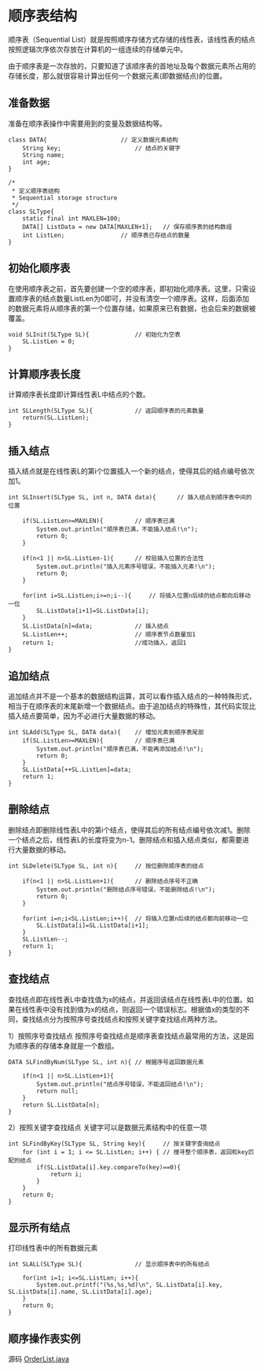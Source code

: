 # 顺序表结构
顺序表（Sequential List）就是按照顺序存储方式存储的线性表，该线性表的结点按照逻辑次序依次存放在计算机的一组连续的存储单元中。

由于顺序表是一次存放的，只要知道了该顺序表的首地址及每个数据元素所占用的存储长度，那么就很容易计算出任何一个数据元素(即数据结点)的位置。

## 准备数据
准备在顺序表操作中需要用到的变量及数据结构等。

	class DATA{						// 定义数据元素结构
		String key;						// 结点的关键字
		String name;
		int age;
	}
	
	/*
	 * 定义顺序表结构	
	 * Sequential storage structure
	 */
	class SLType{
		static final int MAXLEN=100;
		DATA[] ListData = new DATA[MAXLEN+1];	// 保存顺序表的结构数组
		int ListLen;				// 顺序表已存结点的数量
	}
## 初始化顺序表
在使用顺序表之前，首先要创建一个空的顺序表，即初始化顺序表。这里，只需设置顺序表的结点数量ListLen为0即可，并没有清空一个顺序表。这样，后面添加的数据元素将从顺序表的第一个位置存储，如果原来已有数据，也会后来的数据被覆盖。

	void SLInit(SLType SL){	 			// 初始化为空表
		SL.ListLen = 0;
	}

## 计算顺序表长度
计算顺序表长度即计算线性表L中结点的个数。

	int SLLength(SLType SL){			// 返回顺序表的元素数量 
		return(SL.ListLen);
	}
## 插入结点
插入结点就是在线性表L的第i个位置插入一个新的结点，使得其后的结点编号依次加1。

	int SLInsert(SLType SL, int n, DATA data){		// 插入结点到顺序表中间的位置

		if(SL.ListLen>=MAXLEN){			// 顺序表已满
			System.out.println("顺序表已满，不能插入结点!\n");
			return 0;
		}
		
		if(n<1 || n>SL.ListLen-1){		// 校验插入位置的合法性
			System.out.println("插入元素序号错误，不能插入元素!\n");
			return 0;
		}
		
		for(int i=SL.ListLen;i>=n;i--){		// 将插入位置n后续的结点都向后移动一位
			SL.ListData[i+1]=SL.ListData[i];
		}
		SL.ListData[n]=data;			// 插入结点
		SL.ListLen++;					// 顺序表节点数量加1
		return 1;						//成功插入，返回1
	}

## 追加结点
追加结点并不是一个基本的数据结构运算，其可以看作插入结点的一种特殊形式，相当于在顺序表的末尾新增一个数据结点。由于追加结点的特殊性，其代码实现比插入结点要简单，因为不必进行大量数据的移动。

	int SLAdd(SLType SL, DATA data){	// 增加元素到顺序表尾部
		if(SL.ListLen>=MAXLEN){			// 顺序表已满
			System.out.println("顺序表已满，不能再添加结点!\n");
			return 0;
		}
		SL.ListData[++SL.ListLen]=data;
		return 1;
	}

## 删除结点
删除结点即删除线性表L中的第i个结点，使得其后的所有结点编号依次减1。删除一个结点之后，线性表L的长度将变为n-1。删除结点和插入结点类似，都需要进行大量数据的移动。

	int SLDelete(SLType SL, int n){		// 按位删除顺序表的结点
		
		if(n<1 || n>SL.ListLen+1){		// 删除结点序号不正确
			System.out.println("删除结点序号错误，不能删除结点!\n");
			return 0;
		}
		
		for(int i=n;i<SL.ListLen;i++){	// 将插入位置n后续的结点都向前移动一位
			SL.ListData[i]=SL.ListData[i+1];
		}
		SL.ListLen--;
		return 1;
	}

## 查找结点
查找结点即在线性表L中查找值为x的结点，并返回该结点在线性表L中的位置。如果在线性表中没有找到值为x的结点，则返回一个错误标志。根据值x的类型的不同，查找结点分为按照序号查找结点和按照关键字查找结点两种方法。

1）按照序号查找结点
按照序号查找结点是顺序表查找结点最常用的方法，这是因为顺序表的存储本身就是一个数组。

	DATA SLFindByNum(SLType SL, int n){	// 根据序号返回数据元素
		
		if(n<1 || n>SL.ListLen+1){
			System.out.println("结点序号错误，不能返回结点!\n");
			return null;
		}
		return SL.ListData[n];
	}
2）按照关键字查找结点
关键字可以是数据元素结构中的任意一项

	int SLFindByKey(SLType SL, String key){		// 按关键字查询结点
		for (int i = 1; i <= SL.ListLen; i++) {	// 搜寻整个顺序表，返回和key匹配的结点
			if(SL.ListData[i].key.compareTo(key)==0){
				return i;
			}
		}
		return 0;
	}
## 显示所有结点
打印线性表中的所有数据元素

	int SLALL(SLType SL){				// 显示顺序表中的所有结点
		
		for(int i=1; i<=SL.ListLen; i++){
			System.out.printf("(%s,%s,%d)\n", SL.ListData[i].key, SL.ListData[i].name, SL.ListData[i].age);
		}
		return 0;
	}

## 顺序操作表实例
源码
[OrderList.java](./OrderList.java)